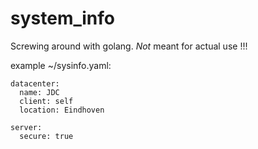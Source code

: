 # system_info

Screwing around with golang. *Not* meant for actual use !!!


example ~/sysinfo.yaml:

```
datacenter:
  name: JDC
  client: self
  location: Eindhoven

server:
  secure: true

```

